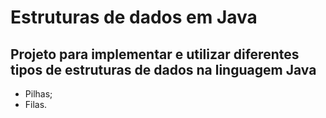 # Estruturas de dados em Java

## Projeto para implementar e utilizar diferentes tipos de estruturas de dados na linguagem Java

* Pilhas;
* Filas.
